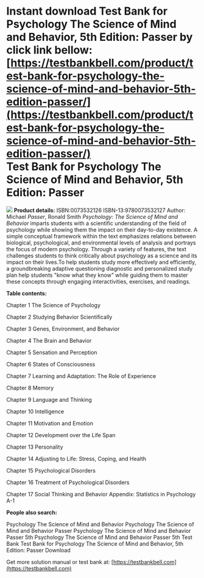 Instant download **Test Bank for Psychology The Science of Mind and Behavior, 5th Edition: Passer** by click link bellow:  
[https://testbankbell.com/product/test-bank-for-psychology-the-science-of-mind-and-behavior-5th-edition-passer/](https://testbankbell.com/product/test-bank-for-psychology-the-science-of-mind-and-behavior-5th-edition-passer/)  
Test Bank for Psychology The Science of Mind and Behavior, 5th Edition: Passer
==============================================================================


![](https://testbankbell.com/wp-content/uploads/2023/05/psychology-the-science-of-mind-and-behavior-passer-5th-tb.jpg)
**Product details:**
ISBN:0073532126
ISBN-13:9780073532127
Author: Michael *Passer*, Ronald Smith
*Psychology: The Science of Mind and Behavior* imparts students with a scientific understanding of the field of psychology while showing them the impact on their day-to-day existence. A simple conceptual framework within the text emphasizes relations between biological, psychological, and environmental levels of analysis and portrays the focus of modern psychology. Through a variety of features, the text challenges students to think critically about psychology as a science and its impact on their lives.To help students study more effectively and efficiently, a groundbreaking adaptive questioning diagnostic and personalized study plan help students "know what they know" while guiding them to master these concepts through engaging interactivities, exercises, and readings.

**Table contents:**

Chapter 1 The Science of Psychology

Chapter 2 Studying Behavior Scientifically

Chapter 3 Genes, Environment, and Behavior

Chapter 4 The Brain and Behavior

Chapter 5 Sensation and Perception

Chapter 6 States of Consciousness

Chapter 7 Learning and Adaptation: The Role of Experience

Chapter 8 Memory

Chapter 9 Language and Thinking

Chapter 10 Intelligence

Chapter 11 Motivation and Emotion

Chapter 12 Development over the Life Span

Chapter 13 Personality

Chapter 14 Adjusting to Life: Stress, Coping, and Health

Chapter 15 Psychological Disorders

Chapter 16 Treatment of Psychological Disorders

Chapter 17 Social Thinking and Behavior Appendix: Statistics in Psychology A-1

**People also search:**

Psychology The Science of Mind and Behavior
Psychology The Science of Mind and Behavior Passer
Psychology The Science of Mind and Behavior Passer 5th
Psychology The Science of Mind and Behavior Passer 5th Test Bank
Test Bank for Psychology The Science of Mind and Behavior, 5th Edition: Passer Download

   Get more solution manual or test bank at: [https://testbankbell.com](https://testbankbell.com)
